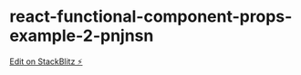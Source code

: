 # react-functional-component-props-example-2-pnjnsn

[Edit on StackBlitz ⚡️](https://stackblitz.com/edit/react-functional-component-props-example-2-pnjnsn)